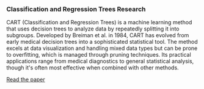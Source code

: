 ### Classification and Regression Trees Research

CART (Classification and Regression Trees) is a machine learning method that uses decision trees to analyze data by repeatedly splitting it into subgroups. Developed by Breiman et al. in 1984, CART has evolved from early medical decision trees into a sophisticated statistical tool. The method excels at data visualization and handling mixed data types but can be prone to overfitting, which is managed through pruning techniques. Its practical applications range from medical diagnostics to general statistical analysis, though it's often most effective when combined with other methods.

[Read the paper](https://github.com/grantmcnaughton/portfolio/blob/main/Classification%20and%20Regression%20Trees/Classification_and_Regression_Trees.pdf)
